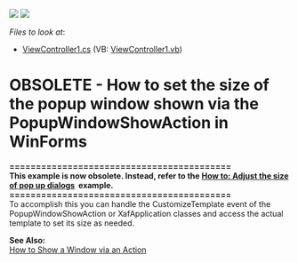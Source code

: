 <!-- default badges list -->
[![](https://img.shields.io/badge/Open_in_DevExpress_Support_Center-FF7200?style=flat-square&logo=DevExpress&logoColor=white)](https://supportcenter.devexpress.com/ticket/details/E523)
[![](https://img.shields.io/badge/📖_How_to_use_DevExpress_Examples-e9f6fc?style=flat-square)](https://docs.devexpress.com/GeneralInformation/403183)
<!-- default badges end -->
<!-- default file list -->
*Files to look at*:

* [ViewController1.cs](./CS/WinSolution.Module.Win/ViewController1.cs) (VB: [ViewController1.vb](./VB/WinSolution.Module.Win/ViewController1.vb))
<!-- default file list end -->
# OBSOLETE - How to set the size of the popup window shown via the PopupWindowShowAction in WinForms


<p><strong>==========================================</strong><br /><strong>This example is now obsolete. Instead, refer to the <a href="https://www.devexpress.com/Support/Center/p/E4208">How to: Adjust the size of pop up dialogs</a>  example.</strong><br /><strong>==========================================</strong><br />To accomplish this you can handle the CustomizeTemplate event of the PopupWindowShowAction or XafApplication classes and access the actual template to set its size as needed.</p>
<p><strong>See Also:</strong><br /> <a href="https://www.devexpress.com/Support/Center/p/E244">How to Show a Window via an Action</a></p>

<br/>


